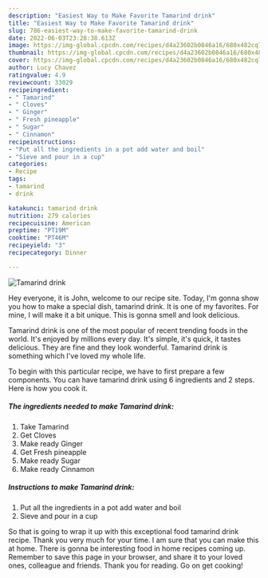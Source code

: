 ```yaml
---
description: "Easiest Way to Make Favorite Tamarind drink"
title: "Easiest Way to Make Favorite Tamarind drink"
slug: 786-easiest-way-to-make-favorite-tamarind-drink
date: 2022-06-03T23:28:38.613Z
image: https://img-global.cpcdn.com/recipes/d4a23602b0846a16/680x482cq70/tamarind-drink-recipe-main-photo.jpg
thumbnail: https://img-global.cpcdn.com/recipes/d4a23602b0846a16/680x482cq70/tamarind-drink-recipe-main-photo.jpg
cover: https://img-global.cpcdn.com/recipes/d4a23602b0846a16/680x482cq70/tamarind-drink-recipe-main-photo.jpg
author: Lucy Chavez
ratingvalue: 4.9
reviewcount: 33029
recipeingredient:
- " Tamarind"
- " Cloves"
- " Ginger"
- " Fresh pineapple"
- " Sugar"
- " Cinnamon"
recipeinstructions:
- "Put all the ingredients in a pot add water and boil"
- "Sieve and pour in a cup"
categories:
- Recipe
tags:
- tamarind
- drink

katakunci: tamarind drink 
nutrition: 279 calories
recipecuisine: American
preptime: "PT19M"
cooktime: "PT46M"
recipeyield: "3"
recipecategory: Dinner

---
```



![Tamarind drink](https://img-global.cpcdn.com/recipes/d4a23602b0846a16/680x482cq70/tamarind-drink-recipe-main-photo.jpg)

Hey everyone, it is John, welcome to our recipe site. Today, I'm gonna show you how to make a special dish, tamarind drink. It is one of my favorites. For mine, I will make it a bit unique. This is gonna smell and look delicious.



Tamarind drink is one of the most popular of recent trending foods in the world. It's enjoyed by millions every day. It's simple, it's quick, it tastes delicious. They are fine and they look wonderful. Tamarind drink is something which I've loved my whole life.


To begin with this particular recipe, we have to first prepare a few components. You can have tamarind drink using 6 ingredients and 2 steps. Here is how you cook it.

<!--inarticleads1-->

##### The ingredients needed to make Tamarind drink:

1. Take  Tamarind
1. Get  Cloves
1. Make ready  Ginger
1. Get  Fresh pineapple
1. Make ready  Sugar
1. Make ready  Cinnamon




<!--inarticleads2-->

##### Instructions to make Tamarind drink:

1. Put all the ingredients in a pot add water and boil
1. Sieve and pour in a cup




So that is going to wrap it up with this exceptional food tamarind drink recipe. Thank you very much for your time. I am sure that you can make this at home. There is gonna be interesting food in home recipes coming up. Remember to save this page in your browser, and share it to your loved ones, colleague and friends. Thank you for reading. Go on get cooking!

